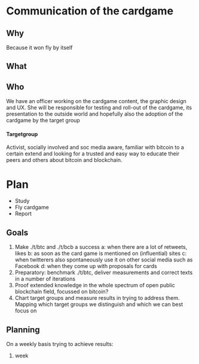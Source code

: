 # Communication of the cardgame

## Why
Because it won fly by itself

## What


## Who
We have an officer working on the cardgame content, the graphic design and UX. She will be responsible for testing and roll-out of the cardgame, its presentation to the outside world and hopefully also the adoption of the cardgame by the target group

#### Targetgroup

Activist, socially involved and soc media aware, familiar with bitcoin to a certain extend and looking for a trusted and easy way to educate their peers and others about bitcoin and blockchain.

# Plan
- Study
- Fly cardgame
- Report

## Goals 
1. Make ./t/btc and ./t/bcb a success
    a: when there are a lot of retweets, likes
    b: as soon as the card game is mentioned on (influential) sites
    c: when twitterers also spontaneously use it on other social media such as Facebook
    d: when they come up with proposals for cards
2. Preparatory: benchmark ./t/btc, deliver measurements and correct texts in a number of iterations
3. Proof extended knowledge in the whole spectrum of open public blockchain field, focussed on bitcoin?
4. Chart target groups and measure results in trying to address them. Mapping which target groups we distinguish and which we can best focus on


## Planning
On a weekly basis trying to achieve results:
1. week 

